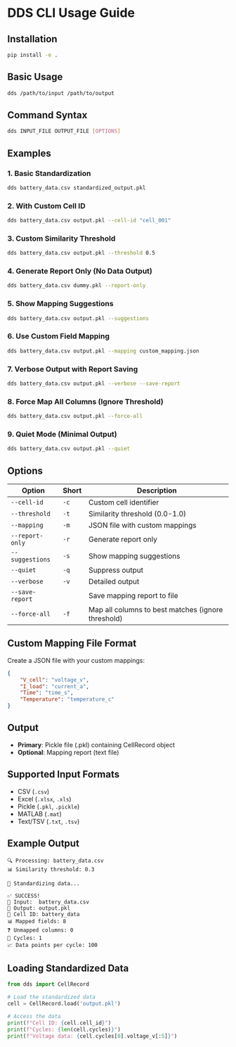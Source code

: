 # DDS CLI Usage Guide

## Installation

```bash
pip install -e .
```

## Basic Usage

```bash
dds /path/to/input /path/to/output
```

## Command Syntax

```bash
dds INPUT_FILE OUTPUT_FILE [OPTIONS]
```

## Examples

### 1. Basic Standardization
```bash
dds battery_data.csv standardized_output.pkl
```

### 2. With Custom Cell ID
```bash
dds battery_data.csv output.pkl --cell-id "cell_001"
```

### 3. Custom Similarity Threshold
```bash
dds battery_data.csv output.pkl --threshold 0.5
```

### 4. Generate Report Only (No Data Output)
```bash
dds battery_data.csv dummy.pkl --report-only
```

### 5. Show Mapping Suggestions
```bash
dds battery_data.csv output.pkl --suggestions
```

### 6. Use Custom Field Mapping
```bash
dds battery_data.csv output.pkl --mapping custom_mapping.json
```

### 7. Verbose Output with Report Saving
```bash
dds battery_data.csv output.pkl --verbose --save-report
```

### 8. Force Map All Columns (Ignore Threshold)
```bash
dds battery_data.csv output.pkl --force-all
```

### 9. Quiet Mode (Minimal Output)
```bash
dds battery_data.csv output.pkl --quiet
```

## Options

| Option | Short | Description |
|--------|-------|-------------|
| `--cell-id` | `-c` | Custom cell identifier |
| `--threshold` | `-t` | Similarity threshold (0.0-1.0) |
| `--mapping` | `-m` | JSON file with custom mappings |
| `--report-only` | `-r` | Generate report only |
| `--suggestions` | `-s` | Show mapping suggestions |
| `--quiet` | `-q` | Suppress output |
| `--verbose` | `-v` | Detailed output |
| `--save-report` | | Save mapping report to file |
| `--force-all` | `-f` | Map all columns to best matches (ignore threshold) |

## Custom Mapping File Format

Create a JSON file with your custom mappings:

```json
{
    "V_cell": "voltage_v",
    "I_load": "current_a",
    "Time": "time_s",
    "Temperature": "temperature_c"
}
```

## Output

- **Primary**: Pickle file (.pkl) containing CellRecord object
- **Optional**: Mapping report (text file)

## Supported Input Formats

- CSV (`.csv`)
- Excel (`.xlsx`, `.xls`)
- Pickle (`.pkl`, `.pickle`)
- MATLAB (`.mat`)
- Text/TSV (`.txt`, `.tsv`)

## Example Output

```
🔍 Processing: battery_data.csv
📊 Similarity threshold: 0.3

🔄 Standardizing data...

✅ SUCCESS!
📁 Input:  battery_data.csv
💾 Output: output.pkl
🔬 Cell ID: battery_data
📊 Mapped fields: 8
❓ Unmapped columns: 0
🔄 Cycles: 1
📈 Data points per cycle: 100
```

## Loading Standardized Data

```python
from dds import CellRecord

# Load the standardized data
cell = CellRecord.load('output.pkl')

# Access the data
print(f"Cell ID: {cell.cell_id}")
print(f"Cycles: {len(cell.cycles)}")
print(f"Voltage data: {cell.cycles[0].voltage_v[:5]}")
```